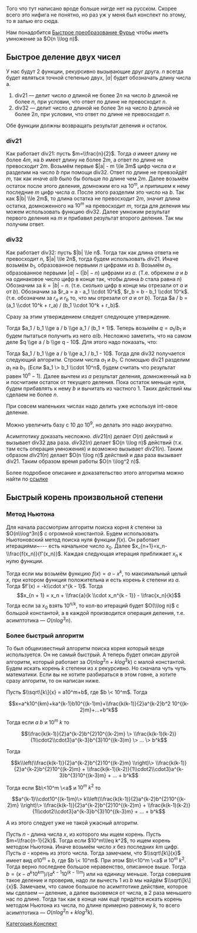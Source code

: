 Того что тут написано вроде больше нигде нет на русском. Скорее всего
это нифига не понятно, но раз уж у меня был конспект по этому, то я
залью его сюда.

Нам понадобится [Быстрое преобразование
Фурье](Быстрое_преобразование_Фурье "wikilink")
чтобы иметь умножение за $O(n \\log n)$.

## Быстрое деление двух чисел

У нас будут 2 функции, рекурсивно вызывающие друг друга. $n$ всегда
будет являться точной степенью двух, $|a|$ будет обозначать длину
числа a.

1.  div21 — делит число $a$ длиной не более $2n$ на число $b$ длиной не
    более $n$, при условии, что ответ по длине не превосходит $n$.
2.  div32 — делит число $a$ длиной не более $3n$ на число $b$ длиной не
    более $2n$, при условии, что ответ по длине не превосходит $n$.

Обе функции должны возвращать результат деления и остаток.

### div21

Как работает div21: пусть $m=\\frac{n}{2}$. Тогда $a$ имеет длину не
более $4m$, на $b$ имеет длину не более $2m$, а ответ по длине не
превосходит $2m$. Возьмём первые $|a| - m \\le 3m$ цифр числа $a$ и
разделим на число $b$ при помощи div32. Ответ по длине не превзойдёт
$m$, так как иначе $a/b$ было бы больше по длине чем $2m$. Далее возьмём
остаток после этого деления, домножим его на $10^m$, и припишем к нему
последние $m$ цифр числа $a$. После этого разделим это число на $b$.
Так как $|b| \\le 2m$, то длина остатка не превосходит $2m$, значит
длина остатка, домноженного на $10^m$ на превосходит $m$, тогда для
деления мы можем использовать функцию div32. Далее умножим результат
первого деления на $m$ и прибавил результат второго деления. Так мы
получим ответ.

### div32

Как работает div32: пусть $|b| \\le n$. Тогда так как длина ответа не
превосходит $n$, $|a| \\le 2n$, тогда будем использовать $div21$.
Иначе возьмём $b_1$, образованное первыми $n$ цифрами из $b$.
Возьмём $a_1$, образованное первыми $|a| - (|b| - n)$ цифрами из
$a$. (Т.е. обрежем $a$ и $b$ на одинаковое число цифр в конце так, чтобы
длина $b$ стала равна $n$) Обозначим за $k = |b| - n$. (т.е. сколько
цифр в конце мы отрезали от $a$ и от $b$). Обозначим за $r_a = a -
a_1 \\cdot 10^k$, $r_b = b - b_1 \\cdot 10^k$. (т.е. обозначим за
$r_a$ и $r_b$ то, что мы отрезали от $a$ и от $b$). Тогда $a / b =
(a_1 \\cdot 10^k + r_a) / (b_1 \\cdot 10^k + r_b)$.

Сразу за этим утверждением следует следующее утверждение.

Тогда $a_1 / b_1 \\ge a / b \\ge a_1 / (b_1 + 1)$. Теперь возьмём $q
= a_1 / b_1$ и будем пытаться получить из него $a / b$. Несложно
заметить, что на самом деле $q \\ge a / b \\ge q - 10$. Для этого
надо показать, что:

Тогда $a_1 / b_1 \\ge a / b \\ge a_1 / b_1 - 10$. Тогда для div32
получается следующий алгоритм. Строим числа $a_1$ и $b_1$. С
помощью div21 разделим $a_1$ на $b_1$. (Если $a_1 \> b_1
\\cdot 10^n$, будем считать что результат равен $10^n - 1$). Далее
вычтем из $a$ результат деления, домноженный на $b$ и посчитаем
остаток от текущего деления. Пока остаток меньше нуля, будем
прибавлять к нему $b$ и вычитать из частного 1. Таких действий
мы сделаем не более $n$.

При совсем маленьких числах надо делить уже используя int-овое деление.

Можно увеличить базу с 10 до $10^9$, но делать это надо аккуратно.

Асимптотику доказать несложно. $div21(n)$ делает $O(n)$ действий и
вызывает div32 два раза. $div32(n)$ делает $O(n \\log n)$ действий
(т.к. там есть операция умножения) и возможно вызывает $div21(n)$. Таким
образом $div21(n)$ делает $O(n \\log n)$ действий и два раза вызывает
div21. Таким образом время работы $O(n \\log^2 n)$.

Более подробное описание и доказательство этого алгоритма можно найти по
[ссылке](http://cr.yp.to/bib/1998/burnikel.ps)

## Быстрый корень произвольной степени

### Метод Ньютона

Для начала рассмотрим алгоритм поиска корня $k$ степени за
$O(n\\log^3n)$ с огромной константой. Будем использовать Ньютоновский
метод поиска нуля функции $f(x)$. Он работает итерациями\~--- есть
начальное число $x_0$. Далее
$x_{n+1}=x_n-\\frac{f(x_n)}{f'(x_n)}$. Каждая следующая итерация
приближает $x_n$ к нулю функции.

Тогда если мы возьмём функцию $f(x)=a-x^k$, то максимальный целый $x$,
при котором функция положительна и есть корень $k$ степени из $a$.
Тогда $f'(x) = -k\\cdot x^{k - 1}$. Тогда $$x_{n + 1} = x_n +
\\frac{a}{k \\cdot x_n^{k - 1}} - \\frac{x_n}{k}$$ Тогда если за
$x_0$ взять $10^{n/k}$, то кол-во итераций будет $O(\\log n)$ с большой
константой, а в каждой производится операция деления, т.е. асимптотика —
$O(nlog^3n)$.

### Более быстрый алгоритм

То был общеизвестный алгоритм поиска корня который везде используется.
Он не самый быстрый. А теперь будет описан другой алгоритм, который
работает за $O(nlog^2n+klog^3k)$ c малой константой. Будем искать
корень $k$ степени из $x$ рекурсивно. Но сначала чуть чуть
математики. Если вы не хотите разбираться в этом говне, а
хотите сразу алгоритм, то он написан ниже.

Пусть $\\sqrt\[k\]{x} = a10^m+b$, где $b \< 10^m$. Тогда

$$x=a^k10^{km}+ka^{k-1}b10^{(k-1)m}+\\frac{k(k-1)}{2}a^{k-2}b^2
10^{(k-2)m}+...+b^k$$

Тогда если $a \> b$ и $10^m \> k$ то

$$\\frac{k(k-1)}{2}a^{k-2}b^{2}10^{(k-2)m} \>
\\frac{k(k-1)(k-2)}{1\\cdot2\\cdot3}a^{k-3}b^{3}10^{(k-3)m} \> ... \>
b^k$$

Тогда

$$k\\left(\\frac{k(k-1)}{2}a^{k-2}b^{2}10^{(k-2)m} \\right)\>
\\frac{k(k-1)}{2}a^{k-2}b^{2}10^{(k-2)m} +
\\frac{k(k-1)(k-2)}{1\\cdot2\\cdot3}a^{k-3}b^{3}10^{(k-3)m} + ... +
b^k$$

Тогда если $b\<10^m \<a$ и $10^m\>k^2$ то

$$a^{k-1}\\cdot10^{(k-1)m}\>
k\\left(\\frac{k(k-1)}{2}a^{k-2}b^{2}10^{(k-2)m} \\right)\>
\\frac{k(k-1)}{2}a^{k-2}b^{2}10^{(k-2)m} +
\\frac{k(k-1)(k-2)}{1\\cdot2\\cdot3}a^{k-3}b^{3}10^{(k-3)m} + ... +
b^k$$

А из этого следует уже не такой ужасный алгоритм.

Пусть $n$ - длина числа $x$, из которого мы ищем корень. Пусть
$m=\\frac{n-1}{2k}$. Тогда если $10^m\\leq k^2$, то ищем корень методом
Ньютона. Иначе возьмём число $x$ без последних $km$ цифр. Пусть $a$ -
корень из этого числа. Тогда замечаем, что $\\sqrt\[k\]{x}$ имеет вид
$a10^m+b$, где $b \< 10^m$. При этом $b\<10^m \<a$ и $10^m\>k^2$. Тогда
верно последнее большое неравенство, описанное выше. Тогда
$b=(x-a^k10^{km})/(a^{k-1}10^{(k-1)m})$ или на единицу меньше. Тогда
совершив такое деление и проверив, надо ли вычесть 1 из $b$ мы
найдём $\\sqrt\[k\]{x}$. Замечаем, что самое большое по
асимптотике действие, которое мы сделаем — деление, а далее
вызовемся от числа, в 2 раза меньшего нас по длине. Тогда так как в
конце нам ещё придётся искать корень методом Ньютона из числа, по
длине примерно равному $k$, то всего асимптотика —
$O(nlog^2n+klog^3k)$.

[Категория:Конспект](Категория:Конспект "wikilink")